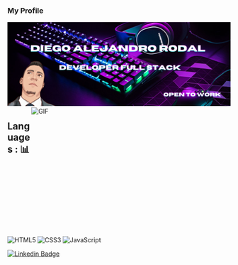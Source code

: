 ### My Profile
<img src="https://github.com/diegoalejandrorodal/diegoalejandrorodal/blob/main/img/2.png">

<br />
<img align="right" alt="GIF" src="https://cdn.filestackcontent.com/efbSR18hT5uRKuo0zoMA" width="450" height="290" />

## Languages : 📊
![HTML5](https://img.shields.io/badge/-HTML5-E34F26?style=for-the-badge&logo=html5&logoColor=white)
![CSS3](https://img.shields.io/badge/-CSS3-1572B6?style=for-the-badge&logo=css3)
![JavaScript](https://img.shields.io/badge/-JavaScript-black?style=for-the-badge&logo=javascript)

[![Linkedin Badge](https://img.shields.io/badge/-LinkedIn-blue?style=flat-square&logo=Linkedin&logoColor=white&link=https://www.linkedin.com/in/venkata-sreeram/)](https://github.com/diegoalejandrorodal)








